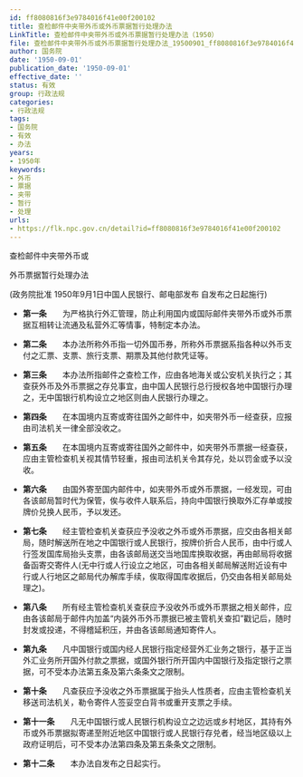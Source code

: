 ```yaml
---
id: ff8080816f3e9784016f41e00f200102
title: 查检邮件中夹带外币或外币票据暂行处理办法
LinkTitle: 查检邮件中夹带外币或外币票据暂行处理办法（1950）
file: 查检邮件中夹带外币或外币票据暂行处理办法_19500901_ff8080816f3e9784016f41e00f200102.docx
author: 国务院
date: '1950-09-01'
publication_date: '1950-09-01'
effective_date: ''
status: 有效
group: 行政法规
categories:
- 行政法规
tags:
- 国务院
- 有效
- 办法
years:
- 1950年
keywords:
- 外币
- 票据
- 夹带
- 暂行
- 处理
urls:
- https://flk.npc.gov.cn/detail?id=ff8080816f3e9784016f41e00f200102
---
```


查检邮件中夹带外币或

外币票据暂行处理办法

(政务院批准 1950年9月1日中国人民银行、邮电部发布 自发布之日起施行)

- **第一条**　　为严格执行外汇管理，防止利用国内或国际邮件夹带外币或外币票据互相转让流通及私营外汇等情事，特制定本办法。

- **第二条**　　本办法所称外币指一切外国币券，所称外币票据系指各种以外币支付之汇票、支票、旅行支票、期票及其他付款凭证等。

- **第三条**　　本办法所指邮件之查检工作，应由各地海关或公安机关执行之；其查获外币及外币票据之存兑事宜，由中国人民银行总行授权各地中国银行办理之，无中国银行机构设立之地区则由人民银行办理之。

- **第四条**　　在本国境内互寄或寄往国外之邮件中，如夹带外币一经查获，应报由司法机关一律全部没收之。

- **第五条**　　在本国境内互寄或寄往国外之邮件中，如夹带外币票据一经查获，应由主管检查机关视其情节轻重，报由司法机关令其存兑，处以罚金或予以没收。

- **第六条**　　由国外寄至国内邮件中，如夹带外币或外币票据，一经发现，可由各该邮局暂时代为保管，俟与收件人联系后，持向中国银行换取外汇存单或按牌价兑换人民币，予以发还。

- **第七条**　　经主管检查机关查获应予没收之外币或外币票据，应交由各相关邮局，随时解送所在地之中国银行或人民银行，按牌价折合人民币，由中行或人行签发国库局抬头支票，由各该邮局送交当地国库换取收据，再由邮局将收据备函寄交寄件人(无中行或人行设立之地区，可由各相关邮局解送附近设有中行或人行地区之邮局代办解库手续，俟取得国库收据后，仍交由各相关邮局处理之)。

- **第八条**　　所有经主管检查机关查获应予没收外币或外币票据之相关邮件，应由各该邮局于邮件内加盖“内装<span class="two-lines"><span>外币</span><span>外币票据</span></span>已被主管机关查扣”戳记后，随时封发或投递，不得稽延积压，并由各该邮局通知寄件人。

- **第九条**　　凡中国银行或国内经人民银行指定经营外汇业务之银行，基于正当外汇业务所开国外付款之票据，或国外银行所开国内中国银行及指定银行之票据，可不受本办法第五条及第六条条文之限制。

- **第十条**　　凡查获应予没收之外币票据属于抬头人性质者，应由主管检查机关移送司法机关，勒令寄件人签妥空白背书或重开支票之手续。

- **第十一条**　　凡无中国银行或人民银行机构设立之边远或乡村地区，其持有外币或外币票据拟寄递至附近地区中国银行或人民银行存兑者，经当地区级以上政府证明后，可不受本办法第四条及第五条条文之限制。

- **第十二条**　　本办法自发布之日起实行。
